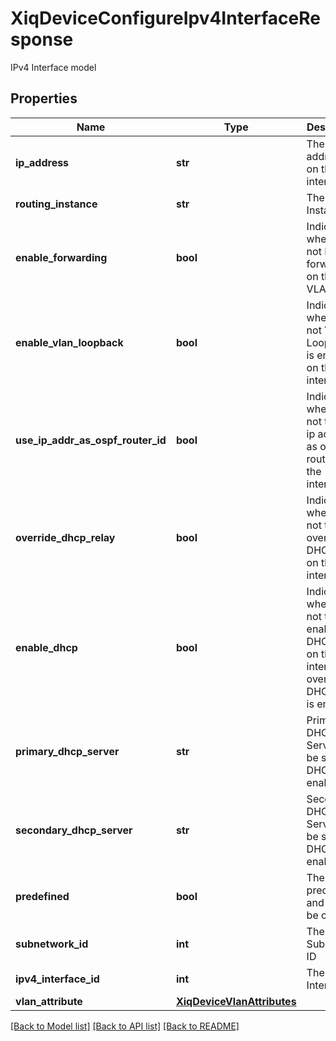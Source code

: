 # XiqDeviceConfigureIpv4InterfaceResponse

IPv4 Interface model
## Properties
Name | Type | Description | Notes
------------ | ------------- | ------------- | -------------
**ip_address** | **str** | The IPv4 address set on the interface | 
**routing_instance** | **str** | The Routing Instance | 
**enable_forwarding** | **bool** | Indicates whether or not IPv4 is forwarding on the VLAN | 
**enable_vlan_loopback** | **bool** | Indicates whether or not Vlan Loopback is enabled on the interface | 
**use_ip_addr_as_ospf_router_id** | **bool** | Indicates whether or not to use ip address as ospf router id on the interface | 
**override_dhcp_relay** | **bool** | Indicates whether or not to override DHCP relay on the interface | 
**enable_dhcp** | **bool** | Indicates whether or not to enable DHCP relay on the interface if override DHCP relay is enabled | 
**primary_dhcp_server** | **str** | Primary DHCP Server can be set if DHCP is enabled | 
**secondary_dhcp_server** | **str** | Secondary DHCP Server can be set if DHCP is enabled | 
**predefined** | **bool** | The value is predefined and can not be change | 
**subnetwork_id** | **int** | The Subnetwork ID | [optional] 
**ipv4_interface_id** | **int** | The IPv4 Interface ID | [optional] 
**vlan_attribute** | [**XiqDeviceVlanAttributes**](XiqDeviceVlanAttributes.md) |  | [optional] 

[[Back to Model list]](../README.md#documentation-for-models) [[Back to API list]](../README.md#documentation-for-api-endpoints) [[Back to README]](../README.md)



